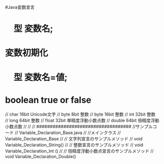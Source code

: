 #Java変数宣言
# 　型	変数名;
# 変数初期化
# 　型	変数名=値;
#
# boolean true or false
// char     16bit Unicode文字
// byte       8bit 整数
// byte     16bit 整数
// int        32bit 整数
// long     64bit 整数
// float     32bit 単精度浮動小数点数
// double 64bit 倍精度浮動小数点数
//
// 
// ###################################
//サンプルコード
// Variable_Declaration_Base.java
//
//メインクラス
//     Variable_Declaration_Base
//
// 文字列宣言のサンプルメソッド
//     void Variable_Declaration_String()
//
// 整数宣言のサンプルメソッド
//     void Variable_Declaration_Int ()
//
// 倍精度浮動小数点宣言のサンプルメソッド
//     void Variable_Declaration_Double()
